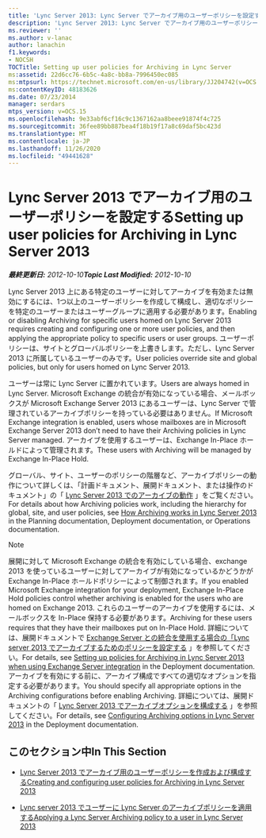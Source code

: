 ```yaml
---
title: 'Lync Server 2013: Lync Server でアーカイブ用のユーザーポリシーを設定する'
description: 'Lync Server 2013: Lync Server でアーカイブ用のユーザーポリシーを設定します。'
ms.reviewer: ''
ms.author: v-lanac
author: lanachin
f1.keywords:
- NOCSH
TOCTitle: Setting up user policies for Archiving in Lync Server
ms:assetid: 22d6cc76-6b5c-4a8c-bb8a-7996450ec085
ms:mtpsurl: https://technet.microsoft.com/en-us/library/JJ204742(v=OCS.15)
ms:contentKeyID: 48183626
ms.date: 07/23/2014
manager: serdars
mtps_version: v=OCS.15
ms.openlocfilehash: 9e33abf6cf16c9c1367162aa8beee91874f4c725
ms.sourcegitcommit: 36fee89bb887bea4f18b19f17a8c69daf5bc423d
ms.translationtype: MT
ms.contentlocale: ja-JP
ms.lasthandoff: 11/26/2020
ms.locfileid: "49441628"
---
```

# <a name="setting-up-user-policies-for-archiving-in-lync-server-2013"></a><span data-ttu-id="c1e1a-103">Lync Server 2013 でアーカイブ用のユーザーポリシーを設定する</span><span class="sxs-lookup"><span data-stu-id="c1e1a-103">Setting up user policies for Archiving in Lync Server 2013</span></span>

<div data-xmlns="http://www.w3.org/1999/xhtml">

<div class="topic" data-xmlns="http://www.w3.org/1999/xhtml" data-msxsl="urn:schemas-microsoft-com:xslt" data-cs="https://msdn.microsoft.com/">

<div data-asp="https://msdn2.microsoft.com/asp">



</div>

<div id="mainSection">

<div id="mainBody"><span data-ttu-id="c1e1a-104">

<span> </span></span><span class="sxs-lookup"><span data-stu-id="c1e1a-104">

<span> </span></span></span>

<span data-ttu-id="c1e1a-105">_**最終更新日:** 2012-10-10_</span><span class="sxs-lookup"><span data-stu-id="c1e1a-105">_**Topic Last Modified:** 2012-10-10_</span></span>

<span data-ttu-id="c1e1a-106">Lync Server 2013 上にある特定のユーザーに対してアーカイブを有効または無効にするには、1つ以上のユーザーポリシーを作成して構成し、適切なポリシーを特定のユーザーまたはユーザーグループに適用する必要があります。</span><span class="sxs-lookup"><span data-stu-id="c1e1a-106">Enabling or disabling Archiving for specific users homed on Lync Server 2013 requires creating and configuring one or more user policies, and then applying the appropriate policy to specific users or user groups.</span></span> <span data-ttu-id="c1e1a-107">ユーザーポリシーは、サイトとグローバルポリシーを上書きします。ただし、Lync Server 2013 に所属しているユーザーのみです。</span><span class="sxs-lookup"><span data-stu-id="c1e1a-107">User policies override site and global policies, but only for users homed on Lync Server 2013.</span></span>

<span data-ttu-id="c1e1a-108">ユーザーは常に Lync Server に置かれています。</span><span class="sxs-lookup"><span data-stu-id="c1e1a-108">Users are always homed in Lync Server.</span></span> <span data-ttu-id="c1e1a-109">Microsoft Exchange の統合が有効になっている場合、メールボックスが Microsoft Exchange Server 2013 にあるユーザーは、Lync Server で管理されているアーカイブポリシーを持っている必要はありません。</span><span class="sxs-lookup"><span data-stu-id="c1e1a-109">If Microsoft Exchange integration is enabled, users whose mailboxes are in Microsoft Exchange Server 2013 don’t need to have their Archiving policies in Lync Server managed.</span></span> <span data-ttu-id="c1e1a-110">アーカイブを使用するユーザーは、Exchange In-Place ホールドによって管理されます。</span><span class="sxs-lookup"><span data-stu-id="c1e1a-110">These users with Archiving will be managed by Exchange In-Place Hold.</span></span>

<span data-ttu-id="c1e1a-111">グローバル、サイト、ユーザーのポリシーの階層など、アーカイブポリシーの動作について詳しくは、「計画ドキュメント、展開ドキュメント、または操作のドキュメント」の「 [Lync Server 2013 でのアーカイブの動作](lync-server-2013-how-archiving-works.md) 」をご覧ください。</span><span class="sxs-lookup"><span data-stu-id="c1e1a-111">For details about how Archiving policies work, including the hierarchy for global, site, and user policies, see [How Archiving works in Lync Server 2013](lync-server-2013-how-archiving-works.md) in the Planning documentation, Deployment documentation, or Operations documentation.</span></span>

<div>


> [!NOTE]  
> <span data-ttu-id="c1e1a-112">展開に対して Microsoft Exchange の統合を有効にしている場合、exchange 2013 を使っているユーザーに対してアーカイブが有効になっているかどうかが Exchange In-Place ホールドポリシーによって制御されます。</span><span class="sxs-lookup"><span data-stu-id="c1e1a-112">If you enabled Microsoft Exchange integration for your deployment, Exchange In-Place Hold policies control whether archiving is enabled for the users who are homed on Exchange 2013.</span></span> <span data-ttu-id="c1e1a-113">これらのユーザーのアーカイブを使用するには、メールボックスを In-Place 保持する必要があります。</span><span class="sxs-lookup"><span data-stu-id="c1e1a-113">Archiving for these users requires that they have their mailboxes put on In-Place Hold.</span></span> <span data-ttu-id="c1e1a-114">詳細については、展開ドキュメントで <A href="lync-server-2013-setting-up-policies-for-archiving-when-using-exchange-server-integration.md">Exchange Server との統合を使用する場合の「Lync server 2013 でアーカイブするためのポリシーを設定する</A> 」を参照してください。</span><span class="sxs-lookup"><span data-stu-id="c1e1a-114">For details, see <A href="lync-server-2013-setting-up-policies-for-archiving-when-using-exchange-server-integration.md">Setting up policies for Archiving in Lync Server 2013 when using Exchange Server integration</A> in the Deployment documentation.</span></span><BR><span data-ttu-id="c1e1a-115">アーカイブを有効にする前に、アーカイブ構成ですべての適切なオプションを指定する必要があります。</span><span class="sxs-lookup"><span data-stu-id="c1e1a-115">You should specify all appropriate options in the Archiving configurations before enabling Archiving.</span></span> <span data-ttu-id="c1e1a-116">詳細については、展開ドキュメントの「 <A href="lync-server-2013-configuring-archiving-options.md">Lync Server 2013 でアーカイブオプションを構成する</A> 」を参照してください。</span><span class="sxs-lookup"><span data-stu-id="c1e1a-116">For details, see <A href="lync-server-2013-configuring-archiving-options.md">Configuring Archiving options in Lync Server 2013</A> in the Deployment documentation.</span></span>



</div>

<div>

## <a name="in-this-section"></a><span data-ttu-id="c1e1a-117">このセクション中</span><span class="sxs-lookup"><span data-stu-id="c1e1a-117">In This Section</span></span>

  - [<span data-ttu-id="c1e1a-118">Lync Server 2013 でアーカイブ用のユーザーポリシーを作成および構成する</span><span class="sxs-lookup"><span data-stu-id="c1e1a-118">Creating and configuring user policies for Archiving in Lync Server 2013</span></span>](lync-server-2013-creating-and-configuring-user-policies-for-archiving-in-lync-server.md)

  - [<span data-ttu-id="c1e1a-119">Lync server 2013 でユーザーに Lync Server のアーカイブポリシーを適用する</span><span class="sxs-lookup"><span data-stu-id="c1e1a-119">Applying a Lync Server Archiving policy to a user in Lync Server 2013</span></span>](lync-server-2013-applying-a-lync-server-archiving-policy-to-a-user.md)

<span data-ttu-id="c1e1a-120"></div>

</div>

<span> </span>

</div>

</div>

</span><span class="sxs-lookup"><span data-stu-id="c1e1a-120"></div>

</div>

<span> </span>

</div>

</div>

</span></span></div>

